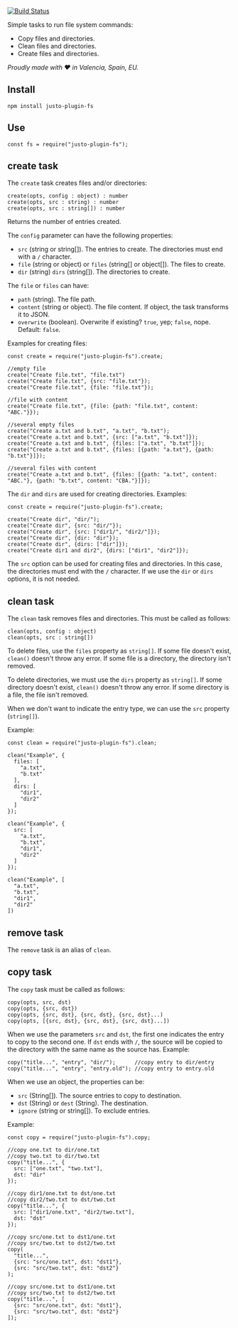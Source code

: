 [![Build Status](https://travis-ci.org/justojsp/justo-plugin-fs.svg)](https://travis-ci.org/justojsp/justo-plugin-fs)

Simple tasks to run file system commands:

- Copy files and directories.
- Clean files and directories.
- Create files and directories.

*Proudly made with ♥ in Valencia, Spain, EU.*

## Install

```
npm install justo-plugin-fs
```

## Use

```
const fs = require("justo-plugin-fs");
```

## create task

The `create` task creates files and/or directories:

```
create(opts, config : object) : number
create(opts, src : string) : number
create(opts, src : string[]) : number
```

Returns the number of entries created.

The `config` parameter can have the following properties:

- `src` (string or string[]). The entries to create. The directories must end with a `/` character.
- `file` (string or object) or `files` (string[] or object[]). The files to create.
- `dir` (string) `dirs` (string[]). The directories to create.

The `file` or `files` can have:

- `path` (string). The file path.
- `content` (string or object). The file content. If object, the task transforms it to JSON.
- `overwrite` (boolean). Overwrite if existing? `true`, yep; `false`, nope. Default: `false`.

Examples for creating files:

```
const create = require("justo-plugin-fs").create;

//empty file
create("Create file.txt", "file.txt")
create("Create file.txt", {src: "file.txt"});
create("Create file.txt", {file: "file.txt"});

//file with content
create("Create file.txt", {file: {path: "file.txt", content: "ABC."}});

//several empty files
create("Create a.txt and b.txt", "a.txt", "b.txt");
create("Create a.txt and b.txt", {src: ["a.txt", "b.txt"]});
create("Create a.txt and b.txt", {files: ["a.txt", "b.txt"]});
create("Create a.txt and b.txt", {files: [{path: "a.txt"}, {path: "b.txt"}]});

//several files with content
create("Create a.txt and b.txt", {files: [{path: "a.txt", content: "ABC."}, {path: "b.txt", content: "CBA."}]});
```

The `dir` and `dirs` are used for creating directories. Examples:

```
const create = require("justo-plugin-fs").create;

create("Create dir", "dir/");
create("Create dir", {src: "dir/"});
create("Create dir", {src: ["dir1/", "dir2/"]});
create("Create dir", {dir: "dir"});
create("Create dir", {dirs: ["dir"]});
create("Create dir1 and dir2", {dirs: ["dir1", "dir2"]});
```

The `src` option can be used for creating files and directories. In this case,
the directories must end with the `/` character. If we use the `dir` or `dirs` options,
it is not needed.

## clean task

The `clean` task removes files and directories. This must be called as follows:

```
clean(opts, config : object)
clean(opts, src : string[])
```

To delete files, use the `files` property as `string[]`. If some file doesn't exist,
`clean()` doesn't throw any error. If some file is a directory, the directory
isn't removed.

To delete directories, we must use the `dirs` property as `string[]`. If some directory
doesn't exist, `clean()` doesn't throw any error. If some directory is a file,
the file isn't removed.

When we don't want to indicate the entry type, we can use the `src` property (`string[]`).

Example:

```
const clean = require("justo-plugin-fs").clean;

clean("Example", {
  files: [
    "a.txt",
    "b.txt"
  ],
  dirs: [
    "dir1",
    "dir2"
  ]
});

clean("Example", {
  src: [
    "a.txt",
    "b.txt",
    "dir1",
    "dir2"
  ]
});

clean("Example", [
  "a.txt",
  "b.txt",
  "dir1",
  "dir2"
])
```

## remove task

The `remove` task is an alias of `clean`.

## copy task

The `copy` task must be called as follows:

```
copy(opts, src, dst)
copy(opts, {src, dst})
copy(opts, {src, dst}, {src, dst}, {src, dst}...)
copy(opts, [{src, dst}, {src, dst}, {src, dst}...])
```

When we use the parameters `src` and `dst`, the first one indicates the entry
to copy to the second one. If `dst` ends with `/`, the source will be copied
to the directory with the same name as the source has. Example:

```
copy("title...", "entry", "dir/");      //copy entry to dir/entry
copy("title...", "entry", "entry.old"); //copy entry to entry.old
```

When we use an object, the properties can be:

- `src` (String[]). The source entries to copy to destination.
- `dst` (String) or `dest` (String). The destination.
- `ignore` (string or string[]). To exclude entries.

Example:

```
const copy = require("justo-plugin-fs").copy;

//copy one.txt to dir/one.txt
//copy two.txt to dir/two.txt
copy("title...", {
  src: ["one.txt", "two.txt"],
  dst: "dir"
});

//copy dir1/one.txt to dst/one.txt
//copy dir2/two.txt to dst/two.txt
copy("title...", {
  src: ["dir1/one.txt", "dir2/two.txt"],
  dst: "dst"
});

//copy src/one.txt to dst1/one.txt
//copy src/two.txt to dst2/two.txt
copy(
  "title...",
  {src: "src/one.txt", dst: "dst1"},
  {src: "src/two.txt", dst: "dst2"}
);

//copy src/one.txt to dst1/one.txt
//copy src/two.txt to dst2/two.txt
copy("title...", [
  {src: "src/one.txt", dst: "dst1"},
  {src: "src/two.txt", dst: "dst2"}
]);
```
